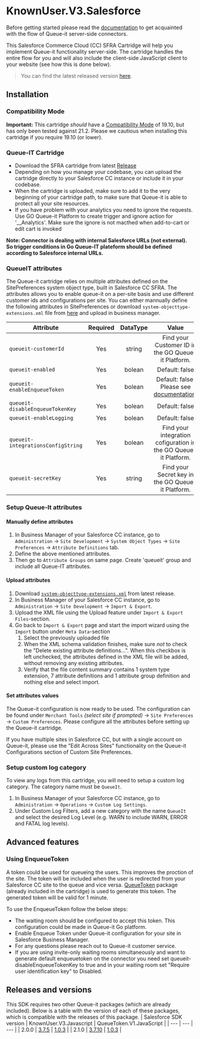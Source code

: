 # KnownUser.V3.Salesforce
Before getting started please read the [documentation](https://github.com/queueit/Documentation/tree/main/serverside-connectors) to get acquainted with the flow of Queue-it server-side connectors.

This Salesforce Commerce Cloud (CC) SFRA Cartridge will help you implement Queue-it functionality server-side. The cartridge handles the entire flow for you and will also include the client-side JavaScript client to your website (see how this is done below).

>You can find the latest released version [here](https://github.com/queueit/KnownUser.V3.SalesForceCC-SFRA/releases/latest).

## Installation

### Compatibility Mode
**Important:** This cartridge *should* have a [Compatibility Mode](https://documentation.b2c.commercecloud.salesforce.com/DOC2/topic/com.demandware.dochelp/content/b2c_commerce/topics/site_development/b2c_compatibility_mode_considerations.html?cp=0_7_6_4) of 19.10, but has only been tested against 21.2. Please we cautious when installing this cartridge if you require 19.10 (or lower).

### Queue-IT Cartridge
- Download the SFRA cartridge from latest [Release](https://github.com/queueit/KnownUser.V3.SalesForceCC-SFRA/releases/latest)
- Depending on how you manage your codebase, you can upload the cartridge directly to your Salesforce CC instance or include it in your codebase.
- When the cartridge is uploaded, make sure to add it to the very beginning of your cartridge path, to make sure that Queue-it is able to protect all your site resources.
- If you have problem with your analytics you need to ignore the requests. Use GO Queue-it Platform to create trigger and ignore action for '__Analytics'. Make sure the ignore is not macthed when add-to-cart or edit cart is invoked

**Note: Connector is dealing with internal Salesforce URLs (not external). So trigger conditions in Go Queue-IT plateform should be defined according to Salesforce internal URLs.**

### QueueIT attributes
The Queue-it cartridge relies on multiple attributes defined on the SitePreferences system object type, built in Salesforce CC SFRA. The attributes allows you to enable queue-it on a per-site basis and use different customer ids and configurations per site. You can either mannually define the following attributes in SitePreferences or download `system-objecttype-extensions.xml` file from [here](https://github.com/queueit/KnownUser.V3.SalesForceCC-SFRA/blob/main/cartridges/int_queueit_sfra/metadata/meta/system-objecttype-extensions.xml) and upload in business manager.

| Attribute                           | Required  | DataType  | Value                                                                                                                     |
| ---                                 | :---:     | :---:     | :---:                                                                                                                     |
| `queueit-customerId`                | Yes       | string    | Find your Customer ID in the GO Queue-it Platform.                                                                        |
| `queueit-enabled`                   | Yes       | bolean    | Default: false                                                                                                            |
| `queueit-enableEnqueueToken`        | Yes       | bolean    | Default: false. Please see [documentation](https://github.com/queueit/KnownUser.V3.SalesForceCC-SFRA#using-enqueuetoken). |
| `queueit-disableEnqueueTokenKey`    | Yes       | bolean    | Default: false                                                                                                            |
| `queueit-enableLogging`             | Yes       | bolean    | Default: false                                                                                                            |
| `queueit-integrationsConfigString`  | Yes       | bolean    | Find your integration cofiguration in the GO Queue-it Platform.                                                           |
| `queueit-secretKey`                 | Yes       | string    | Find your Secret key in the GO Queue-it Platform.                                                                         |

### Setup Queue-It attributes

#### Manually define attributes
1. In Business Manager of your Salesforce CC instance, go to `Administration` -> `Site Development` -> `System Object Types` -> `Site Preferences` -> `Attribute Definitions` tab.
2. Define the above mentioned attributes.
3. Then go to `Attribute Groups` on same page. Create 'queueit' group and include all Queue-IT attributes.

#### Upload attributes
1. Download [`system-objecttype-extensions.xml`](https://github.com/queueit/KnownUser.V3.SalesForceCC-SFRA/blob/main/cartridges/int_queueit_sfra/metadata/meta/system-objecttype-extensions.xml) from latest release.
2. In Business Manager of your Salesforce CC instance, go to `Administration` -> `Site Development` -> `Import & Export`.
3. Upload the XML file using the Upload feature under `Import & Export Files`-section.
4. Go back to `Import & Export` page and start the import wizard using the `Import` button under `Meta Data`-section
    1. Select the previously uploaded file
    2. When the XML schema validation finishes, make sure *not* to check the "Delete existing attribute definitions...". When this checkbox is left unchecked, the attributes defined in the XML file will be added, without removing any existing attributes.
    3. Verify that the file content summary contains 1 system type extension, 7 attribute definitions and 1 attribute group definition and nothing else and select import.

#### Set attributes values
The Queue-it configuration is now ready to be used. The configuration can be found under `Merchant Tools` *(select site if prompted)* -> `Site Preferences` -> `Custom Preferences`. Please configure all the attributes before setting up the Queue-it cartridge.

If you have multiple sites in Salesforce CC, but with a single account on Queue-it, please use the "Edit Across Sites" functionality on the Queue-it Configurations section of Custom Site Preferences.

### Setup custom log category
To view any logs from this cartridge, you will need to setup a custom log category. The category name must be `QueueIt`.
1. In Business Manager of your Salesforce CC instance, go to `Administration` -> `Operations` -> `Custom Log Settings`.
2. Under Custom Log Filters, add a new category with the name `QueueIt` and select the desired Log Level (e.g. WARN to include WARN, ERROR and FATAL log levels).

## Advanced features

### Using EnqueueToken
A token could be used for queueing the users. This improves the proction of the site. The token will be included when the user is redirected from your Salesforce CC site to the queue and vice versa. [QueueToken](https://github.com/queueit/QueueToken.V1.JavaScript) package (already included in the cartridge) is used to generate this token. The generated token will be valid for 1 minute.

To use the EnqueueToken follow the below steps:
- The waiting room should be configured to accept this token. This configuration could be made in Queue-it Go platform.
- Enable Enqueue Token under Queue-it configuration for your site in Salesforce Business Manager.
- For any questions please reach out to Queue-it customer service.
- If you are using invite-only waiting rooms simultaneously and want to generate default enqueuetoken on the connector you need set queueit-disableEnqueueTokenKey to true and in your waiting room set "Require user identification key" to Disabled.

## Releases and versions
This SDK requires two other Queue-it packages (which are already included). Below is a table with the version of each of these packages, which is compatible with the releases of this package.
| Salesforce SDK version | KnownUser.V3.Javascript | QueueToken.V1.JavaScript |
| ---       | ---                                                                               | ---                                                                               |
| 2.0.0     | [3.7.5](https://github.com/queueit/KnownUser.V3.Javascript/releases/tag/3.7.5)    | [1.0.3](https://github.com/queueit/QueueToken.V1.JavaScript/releases/tag/1.0.3)   |
| 2.1.0     | [3.7.10](https://github.com/queueit/KnownUser.V3.Javascript/releases/tag/3.7.10)  | [1.0.3](https://github.com/queueit/QueueToken.V1.JavaScript/releases/tag/1.0.3)   |
